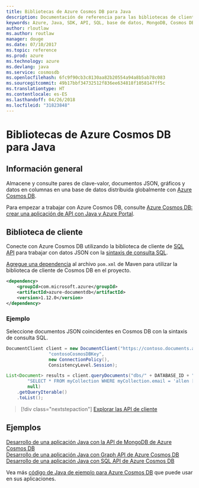 ```yaml
---
title: Bibliotecas de Azure Cosmos DB para Java
description: Documentación de referencia para las bibliotecas de cliente de Java para Azure Cosmos DB
keywords: Azure, Java, SDK, API, SQL, base de datos, MongoDB, Cosmos DB, NoSQL
author: rloutlaw
ms.author: routlaw
manager: douge
ms.date: 07/10/2017
ms.topic: reference
ms.prod: azure
ms.technology: azure
ms.devlang: java
ms.service: cosmosdb
ms.openlocfilehash: 6fc9f90cb3c8130aa82b20554a94a8b5ab78c083
ms.sourcegitcommit: 49b17bbf34732512f836ee634818f1058147ff5c
ms.translationtype: HT
ms.contentlocale: es-ES
ms.lasthandoff: 04/26/2018
ms.locfileid: "31823848"
---
```

# <a name="azure-cosmos-db-libraries-for-java"></a>Bibliotecas de Azure Cosmos DB para Java

## <a name="overview"></a>Información general

Almacene y consulte pares de clave-valor, documentos JSON, gráficos y datos en columnas en una base de datos distribuida globalmente con [Azure Cosmos DB](/azure/cosmos-db/introduction).

Para empezar a trabajar con Azure Cosmos DB, consulte [Azure Cosmos DB: crear una aplicación de API con Java y Azure Portal](/azure/cosmos-db/create-sql-api-java).

## <a name="client-library"></a>Biblioteca de cliente

Conecte con Azure Cosmos DB utilizando la biblioteca de cliente de [SQL API](/azure/cosmos-db/sql-api-introduction) para trabajar con datos JSON con la [sintaxis de consulta SQL](/azure/cosmos-db/sql-api-sql-query).

[Agregue una dependencia](https://maven.apache.org/guides/getting-started/index.html#How_do_I_use_external_dependencies) al archivo `pom.xml` de Maven para utilizar la biblioteca de cliente de Cosmos DB en el proyecto.

```XML
<dependency>
    <groupId>com.microsoft.azure</groupId>
    <artifactId>azure-documentdb</artifactId>
    <version>1.12.0</version>
</dependency>
```

### <a name="example"></a>Ejemplo

Seleccione documentos JSON coincidentes en Cosmos DB con la sintaxis de consulta SQL.

```java
DocumentClient client = new DocumentClient("https://contoso.documents.azure.com:443",
                "contosoCosmosDBKey", 
                new ConnectionPolicy(),
                ConsistencyLevel.Session);

List<Document> results = client.queryDocuments("dbs/" + DATABASE_ID + "/colls/" + COLLECTION_ID,
        "SELECT * FROM myCollection WHERE myCollection.email = 'allen [at] contoso.com'",
        null)
    .getQueryIterable()
    .toList();

```

> [!div class="nextstepaction"]
> [Explorar las API de cliente](/java/api/overview/azure/cosmosdb/client)


## <a name="samples"></a>Ejemplos

[Desarrollo de una aplicación Java con la API de MongoDB de Azure Cosmos DB][2]   
[Desarrollo de una aplicación Java con Graph API de Azure Cosmos DB][3]   
[Desarrollo de una aplicación Java con SQL API de Azure Cosmos DB][4]        

Vea más [código de Java de ejemplo para Azure Cosmos DB](https://azure.microsoft.com/resources/samples/?platform=java&term=cosmos) que puede usar en sus aplicaciones.

[2]: https://github.com/Azure-Samples/azure-cosmos-db-mongodb-java-getting-started
[3]: https://github.com/Azure-Samples/azure-cosmos-db-graph-java-getting-started
[4]: https://github.com/Azure-Samples/azure-cosmos-db-documentdb-java-getting-started
